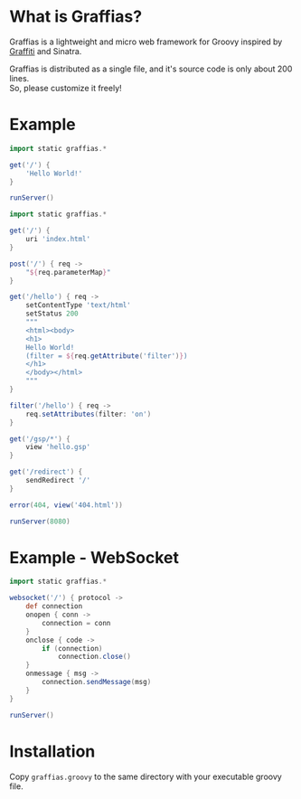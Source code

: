 What is Graffias?
=================

Graffias is a lightweight and micro web framework for Groovy inspired by
[Graffiti](https://github.com/webdevwilson/graffiti)
and Sinatra.

Graffias is distributed as a single file,
and it's source code is only about 200 lines.  
So, please customize it freely!

Example
=======

```groovy
import static graffias.*

get('/') {
    'Hello World!'
}

runServer()
```

```groovy
import static graffias.*

get('/') {
    uri 'index.html'
}

post('/') { req ->
    "${req.parameterMap}"
}

get('/hello') { req ->
    setContentType 'text/html'
    setStatus 200
    """
    <html><body>
    <h1>
    Hello World!
    (filter = ${req.getAttribute('filter')})
    </h1>
    </body></html>
    """
}

filter('/hello') { req ->
    req.setAttributes(filter: 'on')
}

get('/gsp/*') {
    view 'hello.gsp'
}

get('/redirect') {
    sendRedirect '/'
}

error(404, view('404.html'))

runServer(8080)
```

Example - WebSocket
===================

```groovy
import static graffias.*

websocket('/') { protocol ->
    def connection
    onopen { conn ->
        connection = conn
    }
    onclose { code ->
        if (connection)
            connection.close()
    }
    onmessage { msg ->
        connection.sendMessage(msg)
    }
}

runServer()
```

Installation
============

Copy `graffias.groovy` to the same directory with your executable groovy file.
